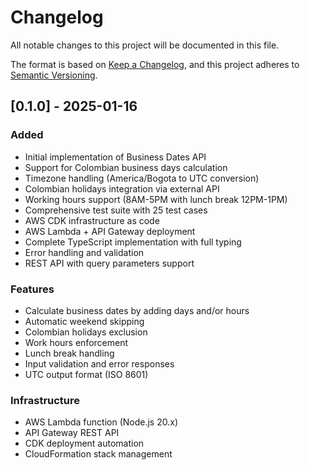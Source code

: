 # Changelog

All notable changes to this project will be documented in this file.

The format is based on [Keep a Changelog](https://keepachangelog.com/en/1.0.0/),
and this project adheres to [Semantic Versioning](https://semver.org/spec/v2.0.0.html).

## [0.1.0] - 2025-01-16

### Added
- Initial implementation of Business Dates API
- Support for Colombian business days calculation
- Timezone handling (America/Bogota to UTC conversion)
- Colombian holidays integration via external API
- Working hours support (8AM-5PM with lunch break 12PM-1PM)
- Comprehensive test suite with 25 test cases
- AWS CDK infrastructure as code
- AWS Lambda + API Gateway deployment
- Complete TypeScript implementation with full typing
- Error handling and validation
- REST API with query parameters support

### Features
- Calculate business dates by adding days and/or hours
- Automatic weekend skipping
- Colombian holidays exclusion
- Work hours enforcement
- Lunch break handling
- Input validation and error responses
- UTC output format (ISO 8601)

### Infrastructure
- AWS Lambda function (Node.js 20.x)
- API Gateway REST API
- CDK deployment automation
- CloudFormation stack management
